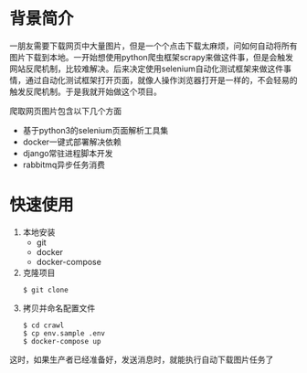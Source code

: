 # 背景简介

一朋友需要下载网页中大量图片，但是一个个点击下载太麻烦，问如何自动将所有图片下载到本地。一开始想使用python爬虫框架scrapy来做这件事，但是会触发网站反爬机制，比较难解决。后来决定使用selenium自动化测试框架来做这件事情，通过自动化测试框架打开页面，就像人操作浏览器打开是一样的，不会轻易的触发反爬机制。于是我就开始做这个项目。

爬取网页图片包含以下几个方面

- 基于python3的selenium页面解析工具集
- docker一键式部署解决依赖
- django常驻进程脚本开发
- rabbitmq异步任务消费

# 快速使用
1. 本地安装
	- git
	- docker
	- docker-compose
2. 克隆项目
	```
	$ git clone 
	```
3. 拷贝并命名配置文件
	```
	$ cd crawl
	$ cp env.sample .env
	$ docker-compose up
	```

这时，如果生产者已经准备好，发送消息时，就能执行自动下载图片任务了

